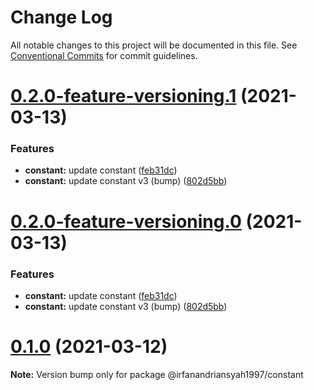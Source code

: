 # Change Log

All notable changes to this project will be documented in this file.
See [Conventional Commits](https://conventionalcommits.org) for commit guidelines.

# [0.2.0-feature-versioning.1](https://github.com/irfanandriansyah1997/lerna/compare/@irfanandriansyah1997/constant@0.1.0...@irfanandriansyah1997/constant@0.2.0-feature-versioning.1) (2021-03-13)


### Features

* **constant:** update constant ([feb31dc](https://github.com/irfanandriansyah1997/lerna/commit/feb31dc4462b5e8de0b62c0530d59be69a33a27d))
* **constant:** update constant v3 (bump) ([802d5bb](https://github.com/irfanandriansyah1997/lerna/commit/802d5bbcbc4443e036ab974106758f9299347196))





# [0.2.0-feature-versioning.0](https://github.com/irfanandriansyah1997/lerna/compare/@irfanandriansyah1997/constant@0.1.0...@irfanandriansyah1997/constant@0.2.0-feature-versioning.0) (2021-03-13)


### Features

* **constant:** update constant ([feb31dc](https://github.com/irfanandriansyah1997/lerna/commit/feb31dc4462b5e8de0b62c0530d59be69a33a27d))
* **constant:** update constant v3 (bump) ([802d5bb](https://github.com/irfanandriansyah1997/lerna/commit/802d5bbcbc4443e036ab974106758f9299347196))





# [0.1.0](https://github.com/irfanandriansyah1997/lerna/compare/@irfanandriansyah1997/constant@0.0.4-feature-versioning.0...@irfanandriansyah1997/constant@0.1.0) (2021-03-12)

**Note:** Version bump only for package @irfanandriansyah1997/constant
